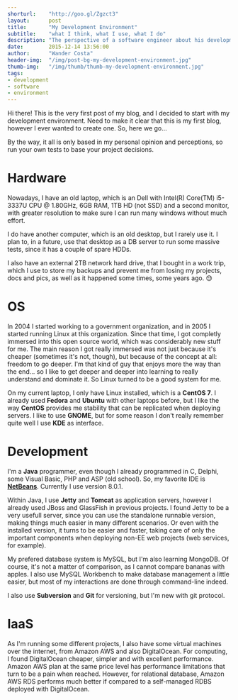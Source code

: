```yaml
---
shorturl:    "http://goo.gl/Zgzct3"
layout:      post
title:       "My Development Environment"
subtitle:    "what I think, what I use, what I do"
description: "The perspective of a software engineer about his development environment."
date:        2015-12-14 13:56:00
author:      "Wander Costa"
header-img:  "/img/post-bg-my-development-environment.jpg"
thumb-img:   "/img/thumb/thumb-my-development-environment.jpg"
tags:
- development
- software
- environment
---
```


Hi there! This is the very first post of my blog, and I decided to start with my development environment. Need to make it clear that this is my first blog, however I ever wanted to create one. So, here we go...

By the way, it all is only based in my personal opinion and perceptions, so run your own tests to base your project decisions.

# Hardware

Nowadays, I have an old laptop, which is an Dell with Intel(R) Core(TM) i5-3337U CPU @ 1.80GHz, 6GB RAM, 1TB HD (not SSD) and a second monitor, with greater resolution to make sure I can run many windows without much effort.

I do have another computer, which is an old desktop, but I rarely use it. I plan to, in a future, use that desktop as a DB server to run some massive tests, since it has a couple of spare HDDs.

I also have an external 2TB network hard drive, that I bought in a work trip, which I use to store my backups and prevent me from losing my projects, docs and pics, as well as it happened some times, some years ago. :sweat:

# OS

In 2004 I started working to a government organization, and in 2005 I started running Linux at this organization. Since that time, I got completly immersed into this open source world, which was considerably new stuff for me. The main reason I got really immersed was not just because it's cheaper (sometimes it's not, though), but because of the concept at all: freedom to go deeper. I'm that kind of guy that enjoys more the way than the end... so I like to get deeper and deeper into learning to really understand and dominate it. So Linux turned to be a good system for me.

On my current laptop, I only have Linux installed, which is a **CentOS 7**. I already used **Fedora** and **Ubuntu** with other laptops before, but I like the way **CentOS** provides me stability that can be replicated when deploying servers. I like to use **GNOME**, but for some reason I don't really remember quite well I use **KDE** as interface.

# Development

I'm a **Java** programmer, even though I already programmed in C, Delphi, some Visual Basic, PHP and ASP (old school). So, my favorite IDE is **[NetBeans][netbeans]**. Currently I use version 8.0.1.

Within Java, I use **Jetty** and **Tomcat** as application servers, however I already used JBoss and GlassFish in previous projects. I found Jetty to be a very usefull server, since you can use the standalone runnable version, making things much easier in many different scenarios. Or even with the installed version, it turns to be easier and faster, taking care of only the important components when deploying non-EE web projects (web services, for example).

My prefered database system is MySQL, but I'm also learning MongoDB. Of course, it's not a matter of comparison, as I cannot compare bananas with apples. I also use MySQL Workbench to make database management a little easier, but most of my interactions are done through command-line indeed.

I also use **Subversion** and **Git** for versioning, but I'm new with git protocol.

# IaaS

As I'm running some different projects, I also have some virtual machines over the internet, from Amazon AWS and also DigitalOcean. For computing, I found DigitalOcean cheaper, simpler and with excellent performance. Amazon AWS plan at the same price level has performance limitations that turn to be a pain when reached. However, for relational database, Amazon AWS RDS performs much better if compared to a self-managed RDBS deployed with DigitalOcean.

[netbeans]:http://netbeans.org
